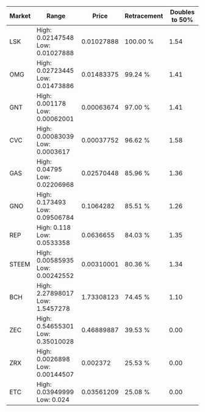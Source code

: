 | Market | Range | Price| Retracement | Doubles to 50% |
| --- | --- | --- | --- | --- |
| LSK | High: 0.02147548<br />Low: 0.01027888 | 0.01027888 | 100.00 % | 1.54 |
| OMG | High: 0.02723445<br />Low: 0.01473886 | 0.01483375 | 99.24 % | 1.41 |
| GNT | High: 0.001178<br />Low: 0.00062001 | 0.00063674 | 97.00 % | 1.41 |
| CVC | High: 0.00083039<br />Low: 0.0003617 | 0.00037752 | 96.62 % | 1.58 |
| GAS | High: 0.04795<br />Low: 0.02206968 | 0.02570448 | 85.96 % | 1.36 |
| GNO | High: 0.173493<br />Low: 0.09506784 | 0.1064282 | 85.51 % | 1.26 |
| REP | High: 0.118<br />Low: 0.0533358 | 0.0636655 | 84.03 % | 1.35 |
| STEEM | High: 0.00585935<br />Low: 0.00242552 | 0.00310001 | 80.36 % | 1.34 |
| BCH | High: 2.27898017<br />Low: 1.5457278 | 1.73308123 | 74.45 % | 1.10 |
| ZEC | High: 0.54655301<br />Low: 0.35010028 | 0.46889887 | 39.53 % | 0.00 |
| ZRX | High: 0.0026898<br />Low: 0.00144507 | 0.002372 | 25.53 % | 0.00 |
| ETC | High: 0.03949999<br />Low: 0.024 | 0.03561209 | 25.08 % | 0.00 |
